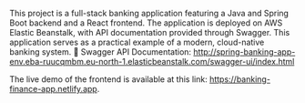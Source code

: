This project is a full-stack banking application featuring a Java and Spring Boot backend and a React frontend. The application is deployed on AWS Elastic Beanstalk, with API documentation provided through Swagger. This application serves as a practical example of a modern, cloud-native banking system.
🔗 Swagger API Documentation:
http://spring-banking-app-env.eba-ruucqmbm.eu-north-1.elasticbeanstalk.com/swagger-ui/index.html

The live demo of the frontend is available at this link: https://banking-finance-app.netlify.app. 
